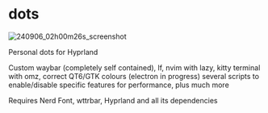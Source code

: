 # dots

![240906_02h00m26s_screenshot](https://github.com/user-attachments/assets/c6c458a6-55e9-4855-aab8-76d85a623b31)

Personal dots for Hyprland

Custom waybar (completely self contained), lf, nvim with lazy, kitty terminal with omz, correct QT6/GTK colours (electron in progress) several scripts to enable/disable specific features for performance, plus much more

Requires Nerd Font, wttrbar, Hyprland and all its dependencies 
